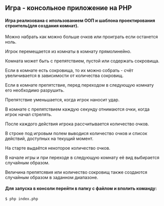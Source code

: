 ## Игра - консольное приложение на PHP

#### Игра реализована с ипользованием ООП и шаблона проектирования строитель(для создания комнат).

Можно набрать как можно больше очков или проиграть если останется ноль.

Игрок перемещается из комнаты в комнату прямолинейно.

Комната может быть с препятствием, пустой или содержать сокровища.

Если в комнате есть сокровища, то их можно собрать - счёт увеличивается в зависимости от количества сокровищ.

Если в комнате препятствие, перед переходом в следующую комнату его необходимо разрушить.

Препятствие уменьшается, когда игрок наносит удар.

В комнате с препятствием каждую секунду отнимаются очки, когда игрок начал стрелять.

После каждого действия игрока рассчитывается количество очков.

В строке под игровым полем выводися количество очков и список действий, доступных на текущий момент.

На старте выдаётся некоторое количество очков.

В начале игры и при переходе в следующую комнату её вид выбирается случайным образом. 

Величина препятсявия или количество сокровищ также создаются случайным образом в заданном диапазоне.

#### Для запуска в консоли перейти в папку с файлом и вполить команду:
```sh
$ php index.php
```
